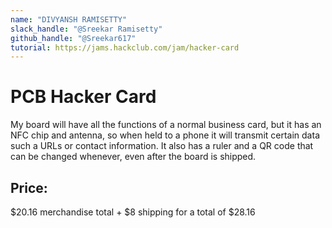 ```yaml
---
name: "DIVYANSH RAMISETTY"
slack_handle: "@Sreekar Ramisetty"
github_handle: "@Sreekar617"
tutorial: https://jams.hackclub.com/jam/hacker-card
---
```


# PCB Hacker Card

<!-- Describe your board in 2-3 sentences. What are you making? What will it do? -->
My board will have all the functions of a normal business card, but it has an NFC chip and antenna, so when held to a phone it will transmit certain data such a URLs or contact information. It also has a ruler and a QR code that can be changed whenever, even after the board is shipped.
<!-- How much is it going to cost? -->
## Price:
$20.16 merchandise total + $8 shipping for a total of $28.16
<!-- Tell us a little bit about your design process. What were some challenges? What helped? ***Totally optional*** -->

